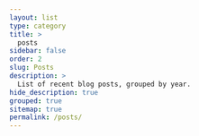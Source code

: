 ```yaml
---
layout: list
type: category
title: > 
  posts
sidebar: false
order: 2
slug: Posts
description: >
  List of recent blog posts, grouped by year.
hide_description: true
grouped: true
sitemap: true
permalink: /posts/
---
```


